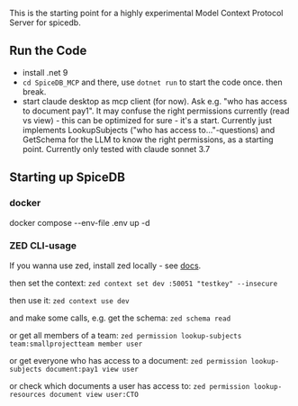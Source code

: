 This is the starting point for a highly experimental Model Context Protocol Server for spicedb.

## Run the Code
- install .net 9
- `cd SpiceDB_MCP` and there, use `dotnet run` to start the code once. then break.
- start claude desktop as mcp client (for now). Ask e.g. "who has access to document pay1". It may confuse the right permissions currently (read vs view) - this can be optimized for sure - it's a start. Currently just implements LookupSubjects ("who has access to..."-questions) and GetSchema for the LLM to know the right permissions, as a starting point. Currently only tested with claude sonnet 3.7

## Starting up SpiceDB
### docker 
docker compose --env-file .env up -d

### ZED CLI-usage
If you wanna use zed, install zed locally - see [docs](https://authzed.com/docs/spicedb/getting-started/installing-zed).

then set the context:
`zed context set dev :50051 "testkey" --insecure`

then use it: 
`zed context use dev`

and make some calls, e.g. get the schema:
`zed schema read`

or get all members of a team:
`zed permission lookup-subjects team:smallprojectteam member user`

or get everyone who has access to a document:
`zed permission lookup-subjects document:pay1 view user`

or check which documents a user has access to:
`zed permission lookup-resources document view user:CTO`
